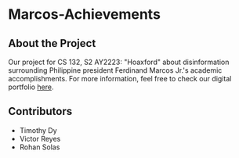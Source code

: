 # Marcos-Achievements

## About the Project
Our project for CS 132, S2 AY2223: "Hoaxford" about disinformation surrounding Philippine president Ferdinand Marcos Jr.'s academic accomplishments. For more information, feel free to check our digital portfolio [here](https://cs-132-group-43.github.io/Marcos-Achievements/).

## Contributors
* Timothy Dy
* Victor Reyes
* Rohan Solas